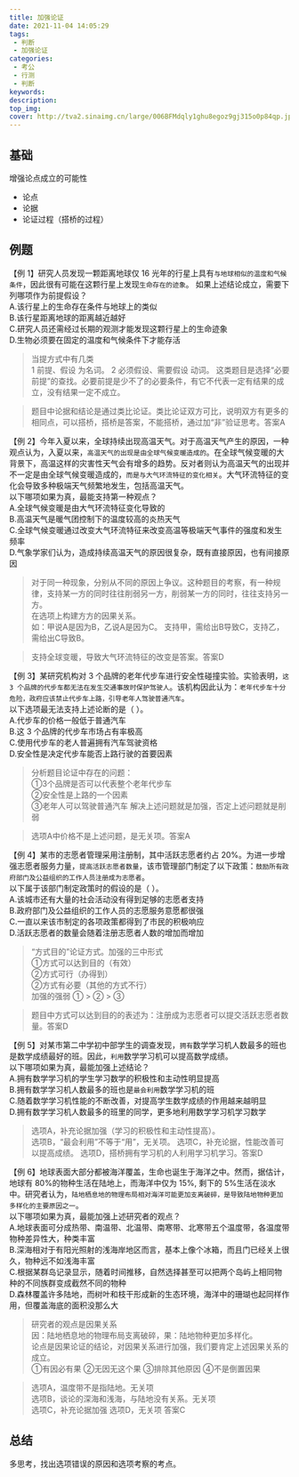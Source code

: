 ```yaml
---
title: 加强论证
date: 2021-11-04 14:05:29
tags:
 - 判断
 - 加强论证
categories:
 - 考公
 - 行测
 - 判断
keywords:
description:
top_img:
cover: http://tva2.sinaimg.cn/large/006BFMdqly1ghu8egoz9gj315o0p84qp.jpg
---
```

## 基础
增强论点成立的可能性
- 论点
- 论据
- 论证过程（搭桥的过程）

## 例题
【例 1】研究人员发现一颗距离地球仅 16 光年的行星上具有`与地球相似的温度和气候条件`，因此很有可能在这颗行星上发现`生命存在的迹象`。 
如果上述结论成立，需要下列哪项作为前提假设？  
A.该行星上的生命存在条件与地球上的类似  
B.该行星距离地球的距离越近越好  
C.研究人员还需经过长期的观测才能发现这颗行星上的生命迹象  
D.生物必须要在固定的温度和气候条件下才能存活  

> 当提方式中有几类  
> 1 前提、假设 为名词。 
> 2 必须假设、需要假设 动词。
> 这类题目是选择“必要前提”的查找。必要前提是少不了的必要条件，有它不代表一定有结果的成立，没有结果一定不成立。  

> 题目中论据和结论是通过类比论证。类比论证双方可比，说明双方有更多的相同点，可以搭桥，搭桥是答案，不能搭桥，通过加“非”验证思考。答案A

【例 2】今年入夏以来，全球持续出现高温天气。对于高温天气产生的原因，一种观点认为，入夏以来，`高温天气的出现是由全球气候变暖造成的`。在全球气候变暖的大背景下，高温这样的灾害性天气会有增多的趋势。反对者则认为高温天气的出现并不一定是由全球气候变暖造成的，`而是与大气环流特征的变化相关`。大气环流特征的变化会导致多种极端天气频繁地发生，包括高温天气。  
以下哪项如果为真，最能支持第一种观点？  
A.全球气候变暖是由大气环流特征变化导致的  
B.高温天气是暖气团控制下的温度较高的炎热天气  
C.全球气候变暖通过改变大气环流特征来改变高温等极端天气事件的强度和发生频率  
D.气象学家们认为，造成持续高温天气的原因很复杂，既有直接原因，也有间接原因  

> 对于同一种现象，分别从不同的原因上争议。这种题目的考察，有一种规律，支持某一方的同时往往削弱另一方，削弱某一方的同时，往往支持另一方。  
> 在选项上构建方方的因果关系。  
> 如：甲说A是因为B，乙说A是因为C。 支持甲，需给出B导致C，支持乙，需给出C导致B。

> 支持全球变暖，导致大气环流特征的改变是答案。答案D

【例 3】某研究机构对 3 个品牌的老年代步车进行安全性碰撞实验。实验表明，`这 3 个品牌的代步车都无法在发生交通事故时保护驾驶人`。该机构因此认为：`老年代步车十分危险，政府应该禁止代步车上路，引导老年人驾驶普通汽车`。  
以下选项最无法支持上述论断的是（ ）。  
A.代步车的价格一般低于普通汽车  
B.这 3 个品牌的代步车市场占有率极高  
C.使用代步车的老人普遍拥有汽车驾驶资格  
D.安全性是决定代步车能否上路行驶的首要因素  

> 分析题目论证中存在的问题：  
> ①3个品牌是否可以代表整个老年代步车  
> ②安全性是上路的一个因素  
> ③老年人可以驾驶普通汽车
>解决上述问题就是加强，否定上述问题就是削弱

> 选项A中价格不是上述问题，是无关项。答案A


【例 4】某市的志愿者管理采用注册制，其中活跃志愿者约占 20%。为进一步增强志愿者服务力量，`提高活跃志愿者数量`，该市管理部门制定了以下政策：`鼓励所有政府部门及公益组织的工作人员注册成为志愿者`。  
以下属于该部门制定政策时的假设的是（ ）。  
A.该城市还有大量的社会活动没有得到足够的志愿者支持  
B.政府部门及公益组织的工作人员的志愿服务意愿都很强  
C.一直以来该市制定的各项政策都得到了市民的积极响应  
D.活跃志愿者的数量会随着注册志愿者人数的增加而增加  

> “方式目的”论证方式。加强的三中形式  
> ①方式可以达到目的（有效）  
> ②方式可行（办得到）  
> ②方式有必要（其他的方式不行）  
> 加强的强弱 ① > ② > ③

> 题目中方式可以达到目的的表述为：注册成为志愿者可以提交活跃志愿者数量。答案D

【例 5】对某市第二中学初中部学生的调查发现，`拥有`数学学习机人数最多的班也是数学成绩最好的班。因此，`利用`数学学习机可以提高数学成绩。  
以下哪项如果为真，最能加强上述结论？  
A.拥有数学学习机的学生学习数学的积极性和主动性明显提高  
B.拥有数学学习机人数最多的班也是`最会利用`数学学习机的班  
C.随着数学学习机性能的不断改善，对提高学生数学成绩的作用越来越明显  
D.拥有数学学习机人数最多的班里的同学，更多地利用数学学习机学习数学  

> 选项A，补充论据加强（学习的积极性和主动性提高）。  
> 选项B，“最会利用”不等于“用”，无关项。
> 选项C，补充论据，性能改善可以提高成绩。
> 选项D，搭桥拥有学习机的人利用学习机学习。答案D

【例 6】地球表面大部分都被海洋覆盖，生命也诞生于海洋之中。然而，据估计，地球有 80%的物种生活在陆地上，而海洋中仅为 15%, 剩下的 5%生活在淡水中。研究者认为，`陆地栖息地的物理布局相对海洋可能更加支离破碎，是导致陆地物种更加多样化的主要原因之一`。   
以下哪项如果为真，最能加强上述研究者的观点？  
A.地球表面可分成热带、南温带、北温带、南寒带、北寒带五个温度带，各温度带物种差异性大，种类丰富  
B.深海相对于有阳光照射的浅海岸地区而言，基本上像个冰箱，而且门已经关上很久，物种远不如浅海丰富  
C.根据某群岛记录显示，随着时间推移，自然选择甚至可以把两个岛屿上相同物种的不同族群变成截然不同的物种  
D.森林覆盖许多陆地，而树叶和枝干形成新的生态环境，海洋中的珊瑚也起同样作用，但覆盖海底的面积没那么大  

> 研究者的观点是因果关系  
> 因：陆地栖息地的物理布局支离破碎，果：陆地物种更加多样化。  
> 论点是因果论证的结论，对因果关系进行加强，我们要肯定上述因果关系的成立。  
> ①有因必有果
> ②无因无这个果
> ③排除其他原因
> ④不是倒置因果

> 选项A，温度带不是指陆地。无关项  
> 选项B，谈论的深海和浅海，与陆地没有关系。无关项  
> 选项C，补充论据加强 
> 选项D，无关项  答案C

## 总结
多思考，找出选项错误的原因和选项考察的考点。